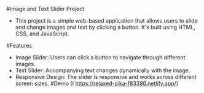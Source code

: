 #Image and Text Slider Project
- This project is a simple web-based application that allows users to slide and change images and text by clicking a button. It's built using HTML, CSS, and JavaScript.

#Features
- Image Slider: Users can click a button to navigate through different images.
- Text Slider: Accompanying text changes dynamically with the image.
- Responsive Design: The slider is responsive and works across different screen sizes.
#Demo
(I https://relaxed-pika-f83386.netlify.app/)


 
 

